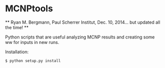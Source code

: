 MCNPtools
========
** Ryan M. Bergmann, Paul Scherrer Institut, Dec. 10, 2014... but updated all the time! **

Python scripts that are useful analyzing MCNP results and creating some ww for inputs in new runs.

Installation:

```
$ python setup.py install
```
